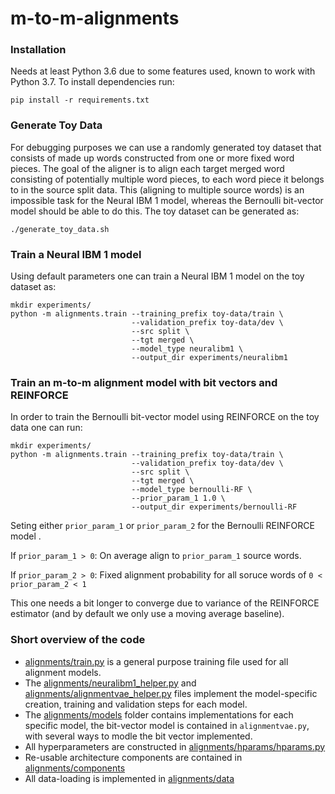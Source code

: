 # m-to-m-alignments


### Installation
Needs at least Python 3.6 due to some features used, known to work with Python 3.7. To install dependencies run:

```
pip install -r requirements.txt
```

### Generate Toy Data
For debugging purposes we can use a randomly generated toy dataset that consists of made up words constructed from one or more fixed word pieces. The goal of the aligner is to align each target merged word consisting of potentially multiple word pieces, to each word piece it belongs to in the source split data. This (aligning to multiple source words) is an impossible task for the Neural IBM 1 model, whereas the Bernoulli bit-vector model should be able to do this. The toy dataset can be generated as:  
```
./generate_toy_data.sh
```

### Train a Neural IBM 1 model
Using default parameters one can train a Neural IBM 1 model on the toy dataset as:
```
mkdir experiments/
python -m alignments.train --training_prefix toy-data/train \
                           --validation_prefix toy-data/dev \
                           --src split \
                           --tgt merged \
                           --model_type neuralibm1 \
                           --output_dir experiments/neuralibm1
```

### Train an m-to-m alignment model with bit vectors and REINFORCE
In order to train the Bernoulli bit-vector model using REINFORCE on the toy data one can run:
```
mkdir experiments/
python -m alignments.train --training_prefix toy-data/train \
                           --validation_prefix toy-data/dev \
                           --src split \
                           --tgt merged \
                           --model_type bernoulli-RF \
                           --prior_param_1 1.0 \
                           --output_dir experiments/bernoulli-RF
```
Seting either `prior_param_1` or `prior_param_2` for the Bernoulli REINFORCE model .


If `prior_param_1 > 0`: On average align to `prior_param_1` source words.


If `prior_param_2 > 0`: Fixed alignment probability for all soruce words of `0 < prior_param_2 < 1`

This one needs a bit longer to converge due to variance of the REINFORCE estimator (and by default we only use a moving average baseline).

### Short overview of the code
* [alignments/train.py](alignments/train.py) is a general purpose training file used for all alignment models.
* The [alignments/neuralibm1_helper.py](alignments/neuralibm1_helper.py) and [alignments/alignmentvae_helper.py](alignments/alignmentvae_helper.py) files implement the model-specific creation, training and validation steps for each model.
* The [alignments/models](alignments/models) folder contains implementations for each specific model, the bit-vector model is contained in `alignmentvae.py`, with several ways to modle the bit vector implemented.
* All hyperparameters are constructed in [alignments/hparams/hparams.py](alignments/hparams/hparams.py)
* Re-usable architecture components are contained in [alignments/components](alignments/components)
* All data-loading is implemented in [alignments/data](alignments/data)

